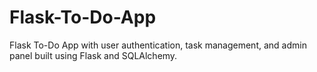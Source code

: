 # Flask-To-Do-App
Flask To-Do App with user authentication, task management, and admin panel built using Flask and SQLAlchemy.
